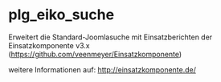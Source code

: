 # plg_eiko_suche
Erweitert die Standard-Joomlasuche mit Einsatzberichten der Einsatzkomponente v3.x (https://github.com/veenmeyer/Einsatzkomponente)

weitere Informationen auf: http://einsatzkomponente.de/
